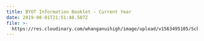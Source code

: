```yaml
---
title: BYOT Information Booklet - Current Year
date: 2019-08-01T21:51:48.507Z
file: >-
  https://res.cloudinary.com/whanganuihigh/image/upload/v1563495105/School%20Documents/BYOT_E-Life_Booklet_2019.pdf
---
```


